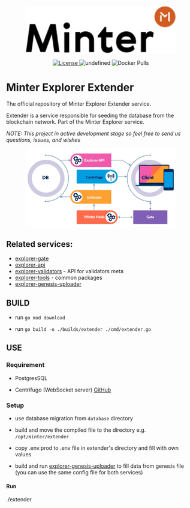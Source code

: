 <p align="center" background="black"><img src="minter-logo.svg" width="400"></p>

<p align="center" style="text-align: center;">
    <a href="https://github.com/MinterTeam/minter-explorer-extender/blob/master/LICENSE">
        <img src="https://img.shields.io/packagist/l/doctrine/orm.svg" alt="License">
    </a>
    <img alt="undefined" src="https://img.shields.io/github/last-commit/MinterTeam/minter-explorer-extender.svg">
    <img alt="Docker Pulls" src="https://img.shields.io/docker/pulls/minterteam/explorer-extender">

</p>

# Minter Explorer Extender

The official repository of Minter Explorer Extender service.

Extender is a service responsible for seeding the database from the blockchain network. Part of the Minter Explorer service.

_NOTE: This project in active development stage so feel free to send us questions, issues, and wishes_

<p align="center" background="black"><img src="minter-explorer.jpeg" width="400"></p>

## Related services:
- [explorer-gate](https://github.com/MinterTeam/explorer-gate)
- [explorer-api](https://github.com/MinterTeam/minter-explorer-api)
- [explorer-validators](https://github.com/MinterTeam/minter-explorer-validators) - API for validators meta
- [explorer-tools](https://github.com/MinterTeam/minter-explorer-tools) - common packages
- [explorer-genesis-uploader](https://github.com/MinterTeam/explorer-genesis-uploader)

## BUILD

- run `go mod download`

- run `go build -o ./builds/extender ./cmd/extender.go`

## USE

### Requirement

- PostgresSQL

- Centrifugo (WebSocket server) [GitHub](https://github.com/centrifugal/centrifugo)

### Setup

- use database migration from `database` directory

- build and move the compiled file to the directory e.g. `/opt/minter/extender`

- copy .env.prod to .env file in extender's directory and fill with own values

- build and run [explorer-genesis-uploader](https://github.com/MinterTeam/explorer-genesis-uploader) to fill data from genesis file (you can use the same config file for both services)

#### Run

./extender
